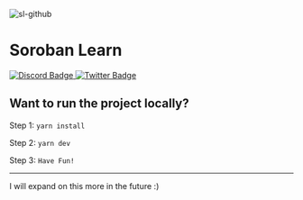 ![sl-github](https://github.com/Soroban-Learn/soroban-learn-new/assets/3857428/80ccb120-c01d-43db-988b-aa52ec549da0)


# Soroban Learn
<a target="_blank" href="https://discord.gg/QBS4CPxMHS">
<img src="https://img.shields.io/badge/-SorobanLearn-7289da?style=for-the-badge&logo=Discord&logoColor=white&link=https://discord.gg/QBS4CPxMHS" alt="Discord Badge">
</a>
<a target="_blank" href="https://twitter.com/sorobanlearn">
<img src="https://img.shields.io/badge/SorobanLearn-1ca0f1?style=for-the-badge&logo=twitter&logoColor=white&link=https://twitter.com/sorobanlearn" alt="Twitter Badge">
</a>

## Want to run the project locally?
Step 1: `yarn install`

Step 2: `yarn dev`

Step 3: `Have Fun!`

---

I will expand on this more in the future :)

